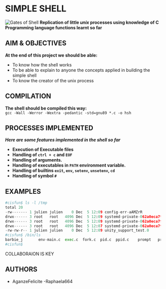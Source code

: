 # SIMPLE SHELL
![Gates of Shell](./img/shell.jpeg)
**Replication of little _unix_ processes using knowledge of C Programming language functions learnt so far**
<br>
## AIM & OBJECTIVES
**At the end of this project we should be able:**

- To know how the shell works
- To be able to explain to anyone the concepts applied in building the simple shell
- To know the creator of the unix process

## COMPILATION
**The shell should be compiled this way:** <br>
`gcc -Wall -Werror -Wextra -pedantic -std=gnu89 *.c -o hsh` <br>

## PROCESSES IMPLEMENTED
***Here are some features implemented in the shell so far*** <br>

- **Execution of Executable files**
- **Handling of `ctrl + c` and `EOF`**
- **Handling of arguments.**
- **Handling of executables in `PATH` environment variable.**
- **Handling of builtins `exit`, `env`, `setenv`, `unsetenv`, `cd`**
- **Handling of symbol `#`**

## EXAMPLES
``` py
#cisfun$ ls -l /tmp
total 20
-rw------- 1 julien julien    0 Dec  5 12:09 config-err-aAMZrR
drwx------ 3 root   root   4096 Dec  5 12:09 systemd-private-062a0eca7f2a44349733e78cb4abdff4-colord.service-V7DUzr
drwx------ 3 root   root   4096 Dec  5 12:09 systemd-private-062a0eca7f2a44349733e78cb4abdff4-rtkit-daemon.service-ANGvoV
drwx------ 3 root   root   4096 Dec  5 12:07 systemd-private-062a0eca7f2a44349733e78cb4abdff4-systemd-timesyncd.service-CdXUtH
-rw-rw-r-- 1 julien julien    0 Dec  5 12:09 unity_support_test.0
#cisfun$ /bin/ls
barbie_j       env-main.c  exec.c  fork.c  pid.c  ppid.c    prompt   prompt.c  shell_0.3  stat    test_scripting.sh  wait.c
#cisfun$
```

COLLABORAION IS KEY

## AUTHORS
- AganzeFelicite
-Raphaela664

